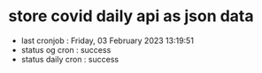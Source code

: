 # store covid daily api as json data

- last cronjob : Friday, 03 February 2023 13:19:51
- status og cron : success
- status daily cron : success
      
      